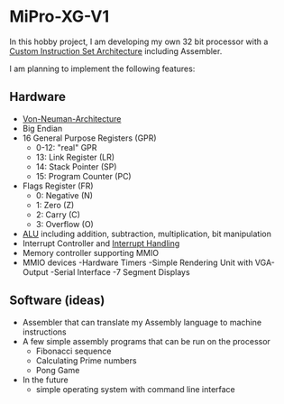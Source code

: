 # MiPro-XG-V1

In this hobby project, I am developing my own 32 bit processor with a [Custom Instruction Set Architecture](docs/InstructionSetArchitecture.md) including Assembler.

I am planning to implement the following features:

## Hardware 

- [Von-Neuman-Architecture](docs/HighLevelHardwareArchitecture.drawio.svg)
- Big Endian
- 16 General Purpose Registers (GPR)
  - 0-12: "real" GPR
  - 13: Link Register (LR)
  - 14: Stack Pointer (SP)
  - 15: Program Counter (PC)
- Flags Register (FR)
  - 0: Negative (N)
  - 1: Zero (Z)
  - 2: Carry (C)
  - 3: Overflow (O)
- [ALU](docs/ALU.drawio.svg) including addition, subtraction, multiplication, bit manipulation
- Interrupt Controller and [Interrupt Handling](docs/InterruptHandling.md)
- Memory controller supporting MMIO
- MMIO devices
  -Hardware Timers
  -Simple Rendering Unit with VGA-Output
  -Serial Interface
  -7 Segment Displays


## Software (ideas)

- Assembler that can translate my Assembly language to machine instructions
- A few simple assembly programs that can be run on the processor
  - Fibonacci sequence
  - Calculating Prime numbers
  - Pong Game
- In the future
  - simple operating system with command line interface 
